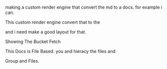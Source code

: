 making a custom render engine that convert the md to a docs.
for example i can.

This custom render engine convert that to the 

and i need make a good layout for that.

Showing The Bucket Fetch

This Docs is File Based.
you and hieracy the files and 

Group and Files.
